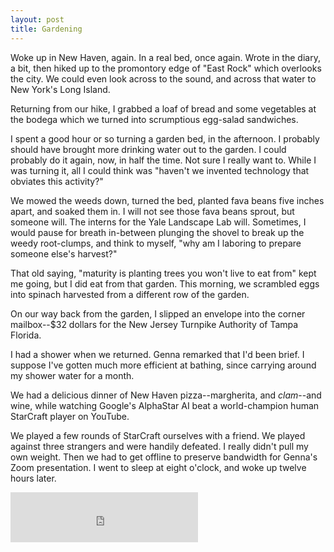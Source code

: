 ```yaml
---
layout: post
title: Gardening
---
```


Woke up in New Haven, again. In a real bed, once again. Wrote in the diary, a bit, then hiked up to the promontory edge of "East Rock" which overlooks the city. We could even look across to the sound, and across that water to New York's Long Island.

Returning from our hike, I grabbed a loaf of bread and some vegetables at the bodega which we turned into scrumptious egg-salad sandwiches.

I spent a good hour or so turning a garden bed, in the afternoon. I probably should have brought more drinking water out to the garden. I could probably do it again, now, in half the time. Not sure I really want to. While I was turning it, all I could think was "haven't we invented technology that obviates this activity?"

We mowed the weeds down, turned the bed, planted fava beans five inches apart, and soaked them in. I will not see those fava beans sprout, but someone will. The interns for the Yale Landscape Lab will. Sometimes, I would pause for breath in-between plunging the shovel to break up the weedy root-clumps, and think to myself, "why am I laboring to prepare someone else's harvest?"

That old saying, "maturity is planting trees you won't live to eat from" kept me going, but I did eat from that garden. This morning, we scrambled eggs into spinach harvested from a different row of the garden.

On our way back from the garden, I slipped an envelope into the corner mailbox--$32 dollars for the New Jersey Turnpike Authority of Tampa Florida.

I had a shower when we returned. Genna remarked that I'd been brief. I suppose I've gotten much more efficient at bathing, since carrying around my shower water for a month.

We had a delicious dinner of New Haven pizza--margherita, and *clam*--and wine, while watching Google's AlphaStar AI beat a world-champion human StarCraft player on YouTube.

We played a few rounds of StarCraft ourselves with a friend. We played against three strangers and were handily defeated. I really didn't pull my own weight. Then we had to get offline to preserve bandwidth for Genna's Zoom presentation. I went to sleep at eight o'clock, and woke up twelve hours later.

<iframe src="https://open.spotify.com/embed/track/4qLGyV5poY12SFiLXgFClL" width="300" height="80" frameborder="0" allowtransparency="true" allow="encrypted-media"></iframe>
